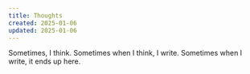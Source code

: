 ```yaml
---
title: Thoughts
created: 2025-01-06
updated: 2025-01-06
---
```

Sometimes, I think. Sometimes when I think, I write. Sometimes when I write, it ends up here. 